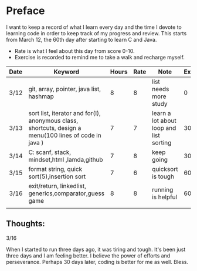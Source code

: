 # Preface

I want to keep a record of what I learn every day and the time I devote to learning code in order to keep track of my progress and review. This starts from March 12, the 60th day after starting to learn C and Java.



- Rate is what I feel about this day from score 0-10.
- Exercise is recorded to remind me to take a walk and recharge myself.





| Date | Keyword                                                      | Hours | Rate | Note                                    | Exercise(min) |
| :--- | ------------------------------------------------------------ | ----- | ---- | --------------------------------------- | ------------- |
| 3/12 | git, array, pointer, java list, hashmap                      | 8     | 8    | list needs more study                   | 0             |
| 3/13 | sort list, iterator and for(I), anonymous class, shortcuts, design a menu(100 lines of code in java ) | 7     | 7    | learn a lot about loop and list sorting | 30            |
| 3/14 | C: scanf, stack, mindset,html<h></h> ,lamda,github           | 7     | 8    | keep going                              | 30            |
| 3/15 | format string, quick sort(5),insertion sort                  | 7     | 6    | quicksort is tough                      | 60            |
| 3/16 | exit/return, linkedlist, generics,comparator,guess game      | 8     | 8    | running is helpful                      | 60            |
|      |                                                              |       |      |                                         |               |

## Thoughts:

3/16

When I started to run three days ago, it was tiring and tough. It's been just three days and I am feeling better. I believe the power of efforts and perseverance. Perhaps 30 days later, coding is better for me as well. Bless.